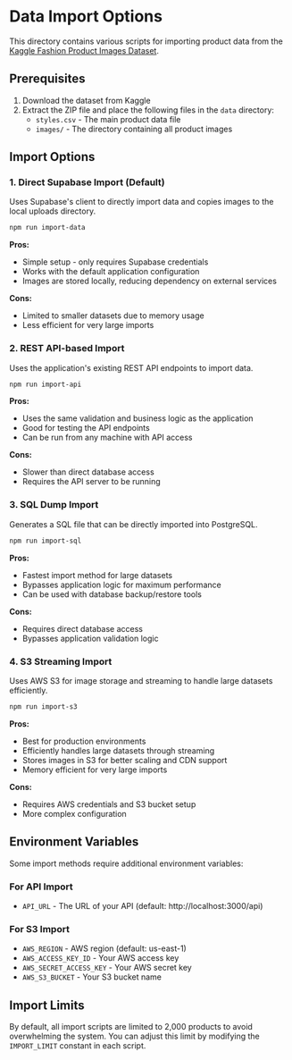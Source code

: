 # Data Import Options

This directory contains various scripts for importing product data from the [Kaggle Fashion Product Images Dataset](https://www.kaggle.com/datasets/paramaggarwal/fashion-product-images-dataset/data).

## Prerequisites

1. Download the dataset from Kaggle
2. Extract the ZIP file and place the following files in the `data` directory:
   - `styles.csv` - The main product data file
   - `images/` - The directory containing all product images

## Import Options

### 1. Direct Supabase Import (Default)

Uses Supabase's client to directly import data and copies images to the local uploads directory.

```bash
npm run import-data
```

**Pros:**
- Simple setup - only requires Supabase credentials
- Works with the default application configuration
- Images are stored locally, reducing dependency on external services

**Cons:**
- Limited to smaller datasets due to memory usage
- Less efficient for very large imports

### 2. REST API-based Import

Uses the application's existing REST API endpoints to import data.

```bash
npm run import-api
```

**Pros:**
- Uses the same validation and business logic as the application
- Good for testing the API endpoints
- Can be run from any machine with API access

**Cons:**
- Slower than direct database access
- Requires the API server to be running

### 3. SQL Dump Import

Generates a SQL file that can be directly imported into PostgreSQL.

```bash
npm run import-sql
```

**Pros:**
- Fastest import method for large datasets
- Bypasses application logic for maximum performance
- Can be used with database backup/restore tools

**Cons:**
- Requires direct database access
- Bypasses application validation logic

### 4. S3 Streaming Import

Uses AWS S3 for image storage and streaming to handle large datasets efficiently.

```bash
npm run import-s3
```

**Pros:**
- Best for production environments
- Efficiently handles large datasets through streaming
- Stores images in S3 for better scaling and CDN support
- Memory efficient for very large imports

**Cons:**
- Requires AWS credentials and S3 bucket setup
- More complex configuration

## Environment Variables

Some import methods require additional environment variables:

### For API Import
- `API_URL` - The URL of your API (default: http://localhost:3000/api)

### For S3 Import
- `AWS_REGION` - AWS region (default: us-east-1)
- `AWS_ACCESS_KEY_ID` - Your AWS access key
- `AWS_SECRET_ACCESS_KEY` - Your AWS secret key
- `AWS_S3_BUCKET` - Your S3 bucket name

## Import Limits

By default, all import scripts are limited to 2,000 products to avoid overwhelming the system. You can adjust this limit by modifying the `IMPORT_LIMIT` constant in each script. 